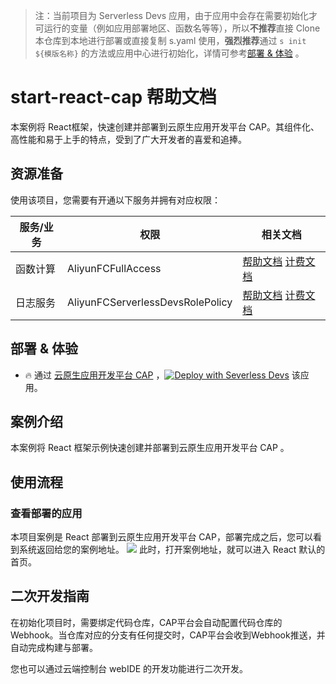 
> 注：当前项目为 Serverless Devs 应用，由于应用中会存在需要初始化才可运行的变量（例如应用部署地区、函数名等等），所以**不推荐**直接 Clone 本仓库到本地进行部署或直接复制 s.yaml 使用，**强烈推荐**通过 `s init ${模版名称}` 的方法或应用中心进行初始化，详情可参考[部署 & 体验](#部署--体验) 。

# start-react-cap 帮助文档

<description>

本案例将 React框架，快速创建并部署到云原生应用开发平台 CAP。其组件化、高性能和易于上手的特点，受到了广大开发者的喜爱和追捧。

</description>


## 资源准备

使用该项目，您需要有开通以下服务并拥有对应权限：

<service>



| 服务/业务 |  权限  | 相关文档 |
| --- |  --- | --- |
| 函数计算 |  AliyunFCFullAccess | [帮助文档](https://help.aliyun.com/product/2508973.html) [计费文档](https://help.aliyun.com/document_detail/2512928.html) |
| 日志服务 |  AliyunFCServerlessDevsRolePolicy | [帮助文档](https://help.aliyun.com/zh/sls) [计费文档](https://help.aliyun.com/zh/sls/product-overview/billing) |

</service>

<remark>



</remark>

<disclaimers>



</disclaimers>

## 部署 & 体验

<appcenter>
   
- :fire: 通过 [云原生应用开发平台 CAP](https://cap.console.aliyun.com/template-detail?template=start-react-cap) ，[![Deploy with Severless Devs](https://img.alicdn.com/imgextra/i1/O1CN01w5RFbX1v45s8TIXPz_!!6000000006118-55-tps-95-28.svg)](https://cap.console.aliyun.com/template-detail?template=start-react-cap) 该应用。
   
</appcenter>
<deploy>
    
   
</deploy>

## 案例介绍

<appdetail id="flushContent">

本案例将 React 框架示例快速创建并部署到云原生应用开发平台 CAP 。

</appdetail>







## 使用流程

<usedetail id="flushContent">

### 查看部署的应用
本项目案例是 React 部署到云原生应用开发平台 CAP，部署完成之后，您可以看到系统返回给您的案例地址。
![](https://img.alicdn.com/imgextra/i1/O1CN01L3diJr1P42PGqhQgh_!!6000000001786-0-tps-1311-152.jpg)
此时，打开案例地址，就可以进入 React 默认的首页。

</usedetail>

## 二次开发指南

<development id="flushContent">

在初始化项目时，需要绑定代码仓库，CAP平台会自动配置代码仓库的Webhook。当仓库对应的分支有任何提交时，CAP平台会收到Webhook推送，并自动完成构建与部署。

您也可以通过云端控制台 webIDE 的开发功能进行二次开发。

</development>






